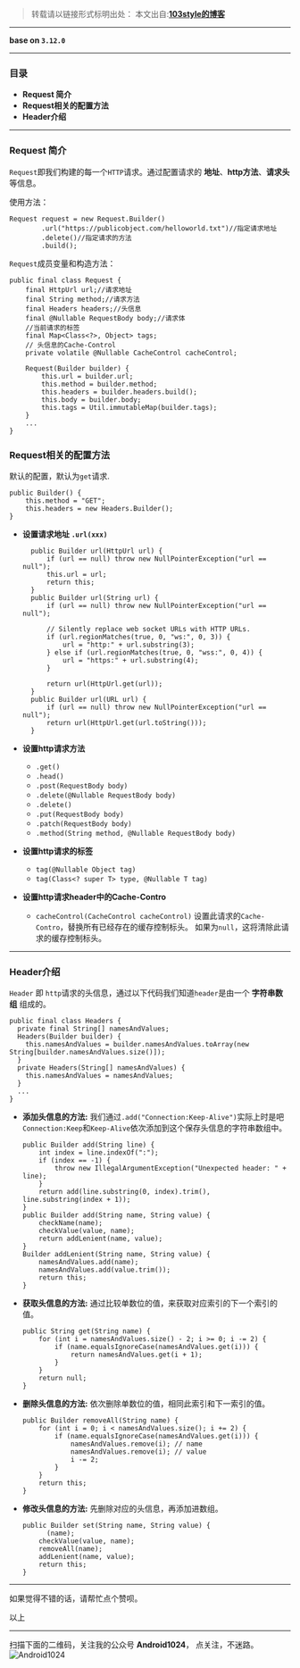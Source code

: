 >转载请以链接形式标明出处： 
本文出自:[**103style的博客**](http://blog.csdn.net/lxk_1993) 

---

**base on `3.12.0`**

----

### 目录
* **Request 简介**
* **Request相关的配置方法**
* **Header介绍**

---

### Request 简介
`Request`即我们构建的每一个`HTTP`请求。通过配置请求的 **地址**、**http方法**、**请求头** 等信息。

使用方法：
```
Request request = new Request.Builder()
        .url("https://publicobject.com/helloworld.txt")//指定请求地址
        .delete()//指定请求的方法
        .build();
```

`Request`成员变量和构造方法：
```
public final class Request {
    final HttpUrl url;//请求地址
    final String method;//请求方法
    final Headers headers;//头信息
    final @Nullable RequestBody body;//请求体
    //当前请求的标签
    final Map<Class<?>, Object> tags;
    // 头信息的Cache-Control
    private volatile @Nullable CacheControl cacheControl; 

    Request(Builder builder) {
        this.url = builder.url;
        this.method = builder.method;
        this.headers = builder.headers.build();
        this.body = builder.body;
        this.tags = Util.immutableMap(builder.tags);
    }
    ...
}
```

###  Request相关的配置方法

默认的配置，默认为`get`请求.
```
public Builder() {
    this.method = "GET";
    this.headers = new Headers.Builder();
}
```

* **设置请求地址 `.url(xxx)`**
  ```
    public Builder url(HttpUrl url) {
        if (url == null) throw new NullPointerException("url == null");
        this.url = url;
        return this;
    }
    public Builder url(String url) {
        if (url == null) throw new NullPointerException("url == null");

        // Silently replace web socket URLs with HTTP URLs.
        if (url.regionMatches(true, 0, "ws:", 0, 3)) {
            url = "http:" + url.substring(3);
        } else if (url.regionMatches(true, 0, "wss:", 0, 4)) {
            url = "https:" + url.substring(4);
        }

        return url(HttpUrl.get(url));
    }
    public Builder url(URL url) {
        if (url == null) throw new NullPointerException("url == null");
        return url(HttpUrl.get(url.toString()));
    }
  ```
* **设置http请求方法**
    * `.get()`
    * `.head()`
    * `.post(RequestBody body)`
    * `.delete(@Nullable RequestBody body)`
    * `.delete()`
    * `.put(RequestBody body)`
    * `.patch(RequestBody body)`
    * `.method(String method, @Nullable RequestBody body)`

* **设置http请求的标签**
  * `tag(@Nullable Object tag)`
  * `tag(Class<? super T> type, @Nullable T tag)`

* **设置http请求header中的Cache-Contro**
    * `cacheControl(CacheControl cacheControl)`
    设置此请求的`Cache-Contro`，替换所有已经存在的缓存控制标头。 如果为`null`，这将清除此请求的缓存控制标头。

---

### Header介绍
`Header` 即 `http`请求的头信息，通过以下代码我们知道`header`是由一个 **字符串数组** 组成的。
```
public final class Headers {
  private final String[] namesAndValues;
  Headers(Builder builder) {
    this.namesAndValues = builder.namesAndValues.toArray(new String[builder.namesAndValues.size()]);
  }
  private Headers(String[] namesAndValues) {
    this.namesAndValues = namesAndValues;
  }
  ...
}
```

* **添加头信息的方法:**
    我们通过`.add("Connection:Keep-Alive")`实际上时是吧`Connection:Keep`和`Keep-Alive`依次添加到这个保存头信息的字符串数组中。
    ```
    public Builder add(String line) {
        int index = line.indexOf(":");
        if (index == -1) {
            throw new IllegalArgumentException("Unexpected header: " + line);
        }
        return add(line.substring(0, index).trim(), line.substring(index + 1));
    }
    public Builder add(String name, String value) {
        checkName(name);
        checkValue(value, name);
        return addLenient(name, value);
    }
    Builder addLenient(String name, String value) {
        namesAndValues.add(name);
        namesAndValues.add(value.trim());
        return this;
    }
    ```

* **获取头信息的方法:**
    通过比较单数位的值，来获取对应索引的下一个索引的值。
    ```
    public String get(String name) {
        for (int i = namesAndValues.size() - 2; i >= 0; i -= 2) {
            if (name.equalsIgnoreCase(namesAndValues.get(i))) {
                return namesAndValues.get(i + 1);
            }
        }
        return null;
    }
    ```

* **删除头信息的方法:**
    依次删除单数位的值，相同此索引和下一索引的值。
    ```
    public Builder removeAll(String name) {
        for (int i = 0; i < namesAndValues.size(); i += 2) {
            if (name.equalsIgnoreCase(namesAndValues.get(i))) {
                namesAndValues.remove(i); // name
                namesAndValues.remove(i); // value
                i -= 2;
            }
        }
        return this;
    }
    ```

* **修改头信息的方法:**
    先删除对应的头信息，再添加进数组。
    ```
    public Builder set(String name, String value) {
          (name);
        checkValue(value, name);
        removeAll(name);
        addLenient(name, value);
        return this;
    }
    ```

--- 

如果觉得不错的话，请帮忙点个赞呗。

以上

---

扫描下面的二维码，关注我的公众号 **Android1024**， 点关注，不迷路。
![Android1024](https://upload-images.jianshu.io/upload_images/1709375-84aaffe67e21a7e9.jpg?imageMogr2/auto-orient/strip%7CimageView2/2/w/1240)
